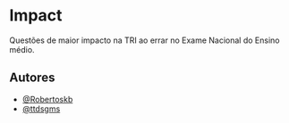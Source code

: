 # Impact

Questões de maior impacto na TRI ao errar no Exame Nacional do Ensino médio.

## Autores

- [@Robertoskb](https://github.com/Robertoskb)
- [@ttdsgms](https://github.com/ttdsgms)

